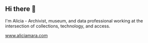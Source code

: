 ## Hi there 👋

I'm Alicia - Archivist, museum, and data professional working at the intersection of collections, technology, and access.

www.aliciamara.com
